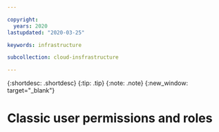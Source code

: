 ```yaml
---

copyright:
  years: 2020
lastupdated: "2020-03-25"

keywords: infrastructure

subcollection: cloud-insfrastructure

---
```


{:shortdesc: .shortdesc}
{:tip: .tip}
{:note: .note}
{:new_window: target="_blank"}

# Classic user permissions and roles
